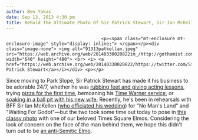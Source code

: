 ```yaml
---
author: Ben Yakas
date: Sep 13, 2013 4:30 pm
title: Behold The Ultimate Photo Of Sir Patrick Stewart, Sir Ian McKellen And Elmo In Times Square
---
```


	
										<p><span class="mt-enclosure mt-enclosure-image" style="display: inline;"> </span></p><div class="image-none"> <img alt="91313patkellan.jpeg" src="https://web.archive.org/web/20140330020822im_/http://gothamist.com/attachments/byakas/91313patkellan.jpeg" width="640" height="480"> <br> <i> <a href="https://web.archive.org/web/20140330020822/https://twitter.com/SirPatStew/status/378569295417987074">via Patrick Stewart</a></i></div> <p></p>

<p>Since moving to Park Slope, Sir Patrick Stewart has made it his business to be adorable 24/7, whether he was <a href="https://web.archive.org/web/20140330020822/http://gothamist.com/2013/08/28/video_sir_patrick_stewart_offers_a.php">rubbing feet and giving acting lessons</a>, trying <a href="https://web.archive.org/web/20140330020822/http://gothamist.com/2013/05/29/sir_patrick_stewart_eats_first_slic.php">pizza for the first time</a>, bemoaning his <a href="https://web.archive.org/web/20140330020822/http://gothamist.com/2012/09/14/even_patrick_stewart_cant_get_time.php">Time Warner service</a>, or <a href="https://web.archive.org/web/20140330020822/https://twitter.com/SirPatStew/status/376759984370884608">soaking in a ball pit with his new wife.</a> Recently, he&apos;s been in rehearsals with BFF Sir Ian McKellen (<a href="https://web.archive.org/web/20140330020822/http://www.huffingtonpost.com/2013/09/09/patrick-stewart-sunny-oze_n_3895523.html">who officiated his wedding</a>) for  &quot;No Man&apos;s Land&quot; and &quot;Waiting For Godot&quot;&#x2014;but the two took some time out today to pose in <a href="https://web.archive.org/web/20140330020822/https://twitter.com/SirPatStew/status/378569295417987074">this classy photo</a> with one of our beloved Times Square Elmos. Considering the look of concern on the face of the man behind them, we hope this didn&apos;t turn out to be <a href="https://web.archive.org/web/20140330020822/http://gothamist.com/tags/anti-semiticelmo">an anti-Semitic Elmo</a>. </p>					
										
									
				